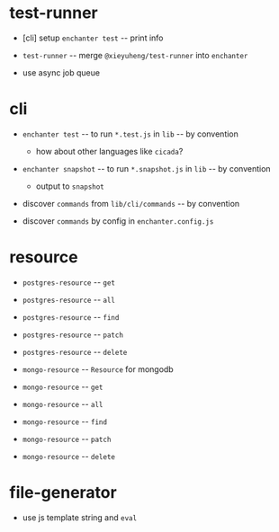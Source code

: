 # test-runner

- [cli] setup `enchanter test` -- print info

- `test-runner` -- merge `@xieyuheng/test-runner` into `enchanter`
- use async job queue

# cli

- `enchanter test` -- to run `*.test.js` in `lib` -- by convention

  - how about other languages like `cicada`?

- `enchanter snapshot` -- to run `*.snapshot.js` in `lib` -- by convention

  - output to `snapshot`

- discover `commands` from `lib/cli/commands` -- by convention

- discover `commands` by config in `enchanter.config.js`

# resource

- `postgres-resource` -- `get`
- `postgres-resource` -- `all`
- `postgres-resource` -- `find`
- `postgres-resource` -- `patch`
- `postgres-resource` -- `delete`

- `mongo-resource` -- `Resource` for mongodb

- `mongo-resource` -- `get`
- `mongo-resource` -- `all`
- `mongo-resource` -- `find`
- `mongo-resource` -- `patch`
- `mongo-resource` -- `delete`

# file-generator

- use js template string and `eval`

